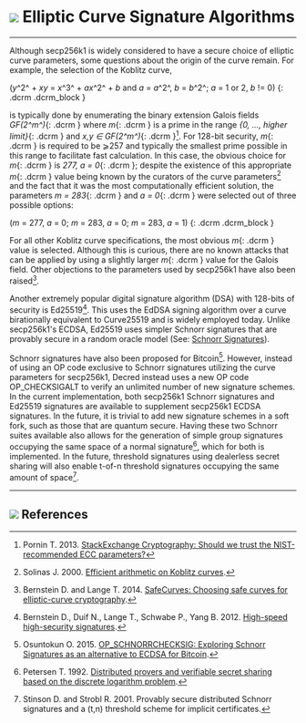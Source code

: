 # <img class="dcr-icon" src="/img/dcr-icons/Code.svg" /> Elliptic Curve Signature Algorithms

---

Although secp256k1 is widely considered to have a secure choice of elliptic curve parameters, some questions about the origin of the curve remain. For example, the selection of the Koblitz curve,

(_y_^2^ + _xy_ = _x_^3^ + _ax_^2^ + _b_ and _a_ = _a_^2^, _b_ = _b_^2^; _a_ = 1 or 2, _b_ != 0)
{: .dcrm .dcrm_block }

is typically done by enumerating the binary extension Galois fields _GF(2^m^)_{: .dcrm } where _m_{: .dcrm } is a prime in the range _{0, ..., higher limit}_{: .dcrm } and _x,y ∈ GF(2^m^)_{: .dcrm }[^1].
For 128-bit security, _m_{: .dcrm } is required to be ⩾257 and typically the smallest prime possible in this range to facilitate fast calculation.
In this case, the obvious choice for _m_{: .dcrm } is _277, a = 0_{: .dcrm }; despite the existence of this appropriate _m_{: .dcrm } value being known by the curators of the curve parameters[^2] and the fact that it was the most computationally efficient solution, the parameters _m = 283_{: .dcrm } and _a = 0_{: .dcrm } were selected out of three possible options:

(_m_ = 277, _a_ = 0; _m_ = 283, _a_ = 0; _m_ = 283, _a_ = 1)
{: .dcrm .dcrm_block }

For all other Koblitz curve specifications, the most obvious _m_{: .dcrm } value is selected.
Although this is curious, there are no known attacks that can be applied by using a slightly larger _m_{: .dcrm } value for the Galois field.
Other objections to the parameters used by secp256k1 have also been raised[^3].

Another extremely popular digital signature algorithm (DSA) with 128-bits of security is Ed25519[^4].
This uses the EdDSA signing algorithm over a curve birationally equivalent to Curve25519 and is widely employed today.
Unlike secp256k1's ECDSA, Ed25519 uses simpler Schnorr signatures that are provably secure in a random oracle model (See: [Schnorr Signatures](schnorr-signatures.md)).

Schnorr signatures have also been proposed for Bitcoin[^5].
However, instead of using an OP code exclusive to Schnorr signatures utilizing the curve parameters for secp256k1, Decred instead uses a new OP code OP_CHECKSIGALT to verify an unlimited number of new signature schemes.
In the current implementation, both secp256k1 Schnorr signatures and Ed25519 signatures are available to supplement secp256k1 ECDSA signatures.
In the future, it is trivial to add new signature schemes in a soft fork, such as those that are quantum secure.
Having these two Schnorr suites available also allows for the generation of simple group signatures occupying the same space of a normal signature[^6], which for both is implemented.
In the future, threshold signatures using dealerless secret sharing will also enable t-of-n threshold signatures occupying the same amount of space[^7].

---

## <img class="dcr-icon" src="/img/dcr-icons/Sources.svg" /> References

[^1]: Pornin T. 2013. [StackExchange Cryptography: Should we trust the NIST-recommended ECC parameters?](https://decred.org/research/pornin2013.pdf)
[^2]: Solinas J. 2000. [Efficient arithmetic on Koblitz curves](https://decred.org/research/solinas2000.pdf).
[^3]: Bernstein D. and Lange T. 2014. [SafeCurves: Choosing safe curves for elliptic-curve cryptography](https://safecurves.cr.yp.to).
[^4]: Bernstein D., Duif N., Lange T., Schwabe P., Yang B. 2012. [High-speed high-security signatures](https://decred.org/research/bernstein2012.pdf).
[^5]: Osuntokun O. 2015. [OP_SCHNORRCHECKSIG: Exploring Schnorr Signatures as an alternative to ECDSA for Bitcoin](https://decred.org/research/osuntokun2015.pdf).
[^6]: Petersen T. 1992. [Distributed provers and verifiable secret sharing based on the discrete logarithm problem](https://decred.org/research/petersen1992.pdf).
[^7]: Stinson D. and Strobl R. 2001. Provably secure distributed Schnorr signatures and a (t,n) threshold scheme for implicit certificates.
